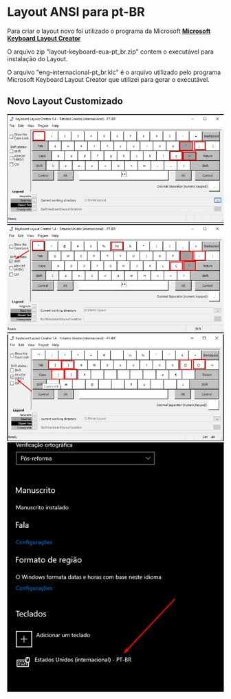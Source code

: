 # Layout ANSI para pt-BR

Para criar o layout novo foi utilizado o programa da Microsoft **[Microsoft Keyboard Layout Creator](https://www.microsoft.com/en-us/download/details.aspx?id=102134)**

O arquivo zip "layout-keyboard-eua-pt_br.zip" contem o executável para instalação do Layout.

O arquivo "eng-internacional-pt_br.klc" é o arquivo utilizado pelo programa Microsoft Keyboard Layout Creator que utilizei para gerar o executável.

## Novo Layout Customizado

![image info](img/print-01.png)
![image info](img/print-02.png)
![image info](img/print-03.png)
![image info](img/print-04.png)
